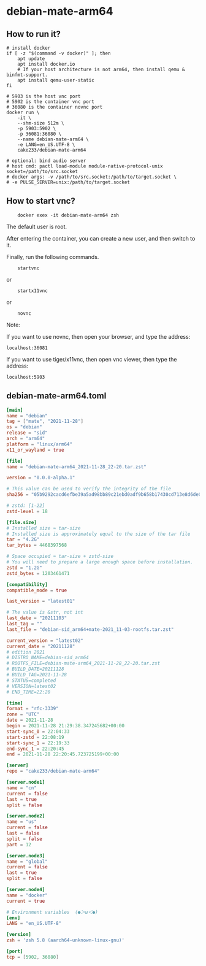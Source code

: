 # debian-mate-arm64

## How to run it?

```shell
# install docker
if [ -z "$(command -v docker)" ]; then
    apt update
    apt install docker.io
    # If your host architecture is not arm64, then install qemu & binfmt-support.
    apt install qemu-user-static
fi

# 5903 is the host vnc port
# 5902 is the container vnc port
# 36080 is the container novnc port
docker run \
    -it \
    --shm-size 512m \
    -p 5903:5902 \
    -p 36081:36080 \
    --name debian-mate-arm64 \
    -e LANG=en_US.UTF-8 \
    cake233/debian-mate-arm64

# optional: bind audio server
# host cmd: pactl load-module module-native-protocol-unix socket=/path/to/src.socket
# docker args: -v /path/to/src.socket:/path/to/target.socket \
# -e PULSE_SERVER=unix:/path/to/target.socket

```

## How to start vnc?

```shell
    docker exex -it debian-mate-arm64 zsh
```

The default user is root.

After entering the container, you can create a new user, and then switch to it.

Finally, run the following commands.

```shell
    startvnc
```

or

```shell
    startx11vnc
```

or

```shell
    novnc
```

Note:

If you want to use novnc, then open your browser, and type the address:

```
localhost:36081
```

If you want to use tiger/x11vnc, then open vnc viewer, then type the address:

```
localhost:5903
```

## debian-mate-arm64.toml

```toml
[main]
name = "debian"
tag = ["mate", "2021-11-28"]
os = "debian"
release = "sid"
arch = "arm64"
platform = "linux/arm64"
x11_or_wayland = true

[file]
name = "debian-mate-arm64_2021-11-28_22-20.tar.zst"

version = "0.0.0-alpha.1"

# This value can be used to verify the integrity of the file
sha256 = "05b9292cacd6efbe39a5ad98bb89c21ebd0adf9b658b17430cd713e8d6de0659"

# zstd: [1-22]
zstd-level = 18

[file.size]
# Installed size ≈ tar-size
# Installed size is approximately equal to the size of the tar file
tar = "4.2G"
tar_bytes = 4468397568

# Space occupied ≈ tar-size + zstd-size
# You will need to prepare a large enough space before installation.
zstd = "1.2G"
zstd_bytes = 1203461471

[compatibility]
compatible_mode = true

last_version = "latest01"

# The value is &str, not int
last_date = "20211103"
last_tag = ""
last_file = "debian-sid_arm64+mate-2021_11-03-rootfs.tar.zst"

current_version = "latest02"
current_date = "20211128"
# edition 2021
# DISTRO_NAME=debian-sid_arm64
# ROOTFS_FILE=debian-mate-arm64_2021-11-28_22-20.tar.zst
# BUILD_DATE=20211128
# BUILD_TAG=2021-11-28
# STATUS=completed
# VERSION=latest02
# END_TIME=22:20

[time]
format = "rfc-3339"
zone = "UTC"
date = 2021-11-28
begin = 2021-11-28 21:29:38.347245682+00:00
start-sync_0 = 22:04:33
start-zstd = 22:08:19
start-sync_1 = 22:19:33
end-sync_1 = 22:20:45
end = 2021-11-28 22:20:45.723725199+00:00

[server]
repo = "cake233/debian-mate-arm64"

[server.node1]
name = "cn"
current = false
last = true
split = false

[server.node2]
name = "us"
current = false
last = false
split = false
part = 12

[server.node3]
name = "global"
current = false
last = true
split = false

[server.node4]
name = "docker"
current = true

# Environment variables  (●＞ω＜●)
[env]
LANG = "en_US.UTF-8"

[version]
zsh = 'zsh 5.8 (aarch64-unknown-linux-gnu)'

[port]
tcp = [5902, 36080]
```
